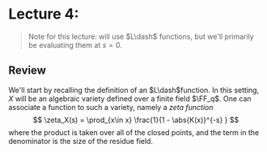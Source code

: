 # Lecture 4:

> Note for this lecture: will use $L\dash$ functions, but we'll primarily be evaluating them at $s=0$.

## Review

We'll start by recalling the definition of an $L\dash$function.
In this setting, $X$ will be an algebraic variety defined over a finite field $\FF_q$.
One can associate a function to such a variety, namely a *zeta function*
$$
\zeta_X(s) = \prod_{x\in x} \frac{1}{1 - \abs{K(x)}^{-s} }
$$
where the product is taken over all of the closed points, and the term in the denominator is the size of the residue field.
